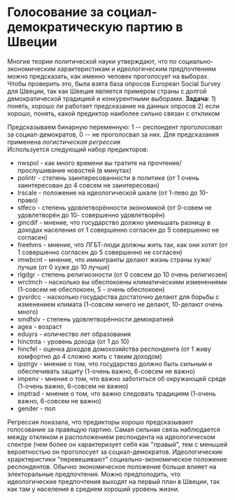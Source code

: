 # Голосование за социал-демократическую партию в Швеции

Многие теории политической науки утверждают, что по социально-экономическим характеристикам и идеологическим предпочтениям можно предсказать, как именно человек проголосует на выборах. Чтобы проверить это, была взята база опросов European Social Survey для Швеции, так как Швеция является примером страны с долгой демократической традицией и конкурентными выборами.  **Задача**: 1) понять, хорошо ли работает предсказание на данных опросов 2) если хорошо, понять, какой предиктор наиболее сильно связан с откликом

Предсказываем бинарную переменную: 1 -- респондент проголосовал за социал-демократов, 0 -- не проголосвал за них. Для предсказания применена *логистическая регрессия*  
Используется следующий набор предикторов:  
* nwspol - как много времени вы тратите на прочтение/прослушивание новостей (в минутах)   
* polintr - степень заинтересованности в политике (от 1 очень заинтересован до 4 совсем не заинтересован)
* lrscale - положение на идеологической шкале (от 1-лево до 10-право)
* stfeco - степень удовлетворённости экономикой (от 0-совем не удовлетворён до 10- совершенно удовлетворён)
* gincdif - мнение, что государство должно уменьшать разницу в доходах населения от 1 совершенно согласен до  5 совершенно не согласен)  
* freehms - мнение, что ЛГБТ-люди должны жить так, как они хотят (от 1 совершенно согласен до 5 совершенно не согласен) 
* imwbcnt - мнение, что иммигранты делают жизнь страны хуже/лучше (от 0 хуже до 10 лучше)
* rlgdgr - степень религиозности (от 0 совсем до 10 очень религиозен)  
* wrclmch - насколько вы обеспокоены климатическими изменениями (1-совсем не обеспокоен, 5 - очень обеспокоен)
* gvsrdcc - насколько государства достаточно делают для борьбы с изменением климата (1-совсем ничего не делают, 10-делают очень много)   
* smdfslv - степень удовлетворённости демократией
* agea - возраст    
* eduyrs - количество лет образования
* hinctnta - уровень дохода (от 1 до 10)
* hincfel - оценка доходов домохозяйства респондента (от 1 живу комфортно до 4 сложно жить с таким доходом)
* ipstrgv - мнение о том, что государство должно быть сильным и обеспечивать защиту (1-очень важно, 6-совсем не важно)   
* impenv - мнение о том, что важно заботиться об окружающей среде (1-очень важно, 6-совсем не важно)
* imptrad - мнение о том, что важно следовать традициям (1-очень важно, 6-совсем не важно)      
* gender - пол

Регрессия показала, что предикторы хорошо предсказывают голосование за правящую партию. Самая сильная связь наблюдается между откликом и расположением респондента на идеологическом спектре (чем более он характеризует себя как "правый", тем с меньшей вероятностью он проголосует за социал-демократов. Идеологические храрктеристики "перевешивают" социально-экономическое положение респондентов. Обычно экономическое положение больше влияет на электоральные предпочтения. Можно предполодить, что идеологические предпочтения выходят на первый план в Швеции, так как там у населения в среднем хороший уровень жизни.
